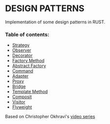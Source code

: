 DESIGN PATTERNS
===============

Implementation of some design patterns in RUST.

### Table of contents:

- [Strategy](strategy/)
- [Observer](observer/)  
- [Decorator](decorator/)  
- [Factory Method](factory_method/)  
- [Abstract Factory](abstract_factory/)  
- [Command](command/src)  
- [Adapter](adapter/src)  
- [Proxy](proxy/src)  
- [Bridge](bridge/src)  
- [Template Method](template_method/src)  
- [Composit](composit/src)  
- [Visitor](visitor/)  
- [Flyweight](flyweight/)  

Based on Christopher Okhravi's [video series](https://www.youtube.com/watch?v=v9ejT8FO-7I&list=PLrhzvIcii6GNjpARdnO4ueTUAVR9eMBpc)
